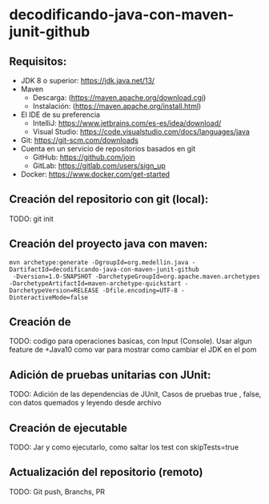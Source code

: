 # decodificando-java-con-maven-junit-github

## Requisitos:

- JDK 8 o superior: https://jdk.java.net/13/
- Maven 
  - Descarga: (https://maven.apache.org/download.cgi)
  - Instalación: (https://maven.apache.org/install.html)
- El IDE de su preferencia 
  - IntelliJ: https://www.jetbrains.com/es-es/idea/download/ 
  - Visual Studio: https://code.visualstudio.com/docs/languages/java
- Git: https://git-scm.com/downloads
- Cuenta en un servicio de repositorios basados en git
  - GitHub: https://github.com/join
  - GitLab: https://gitlab.com/users/sign_up
- Docker: https://www.docker.com/get-started



## Creación del repositorio con git (local):
TODO: git init 

## Creación del proyecto java con maven:
~~~
mvn archetype:generate -DgroupId=org.medellin.java -DartifactId=decodificando-java-con-maven-junit-github
 -Dversion=1.0-SNAPSHOT -DarchetypeGroupId=org.apache.maven.archetypes -DarchetypeArtifactId=maven-archetype-quickstart -DarchetypeVersion=RELEASE -Dfile.encoding=UTF-8 -DinteractiveMode=false
~~~

## Creación de 

TODO: codigo para operaciones basicas, con Input  (Console).  Usar algun feature de +Java10 como var para mostrar como cambiar el JDK en el pom



## Adición de pruebas unitarias con JUnit:

TODO: Adición de las dependencias de JUnit, Casos de pruebas true , false, con datos quemados y leyendo desde archivo 


## Creación de ejecutable


TODO: Jar y como ejecutarlo, como saltar los test con skipTests=true


## Actualización del repositorio (remoto)

TODO: Git push, Branchs, PR
